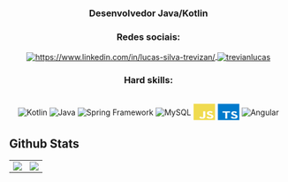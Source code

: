 <h3 align="center">Desenvolvedor Java/Kotlin</h3>

<h3 align="center">Redes sociais:</h3>
<p align="center">
<a href="https://www.linkedin.com/in/lucas-silva-trevizan/" target="blank"><img align="center" src="https://raw.githubusercontent.com/rahuldkjain/github-profile-readme-generator/master/src/images/icons/Social/linked-in-alt.svg" alt="https://www.linkedin.com/in/lucas-silva-trevizan/" height="30" width="40" />
</a>
<a href="https://www.instagram.com/trevizanlucas/" target="blank"><img align="center" src="https://raw.githubusercontent.com/rahuldkjain/github-profile-readme-generator/master/src/images/icons/Social/instagram.svg" alt="trevianlucas" height="30" width="40" /></a>
</p>

<h3 align="center">Hard skills:</h3>

<div style="display: inline_block" align="center"><br>
  <img align="center" alt="Kotlin" height="30" width="40" src="https://cdn.jsdelivr.net/gh/devicons/devicon/icons/kotlin/kotlin-original.svg">
  <img align="center" alt="Java" height="30" width="40" src="https://cdn.jsdelivr.net/gh/devicons/devicon/icons/java/java-original.svg">
  <img align="center" alt="Spring Framework" height="30" width="40" src="https://cdn.jsdelivr.net/gh/devicons/devicon/icons/spring/spring-original.svg">
  <img align="center" alt="MySQL" height="30" width="40" src="https://cdn.jsdelivr.net/gh/devicons/devicon/icons/mysql/mysql-original.svg">
  <img align="center" alt="Javascript" height="30" width="40" src="https://raw.githubusercontent.com/devicons/devicon/master/icons/javascript/javascript-plain.svg">
  <img align="center" alt="TypeScript" height="30" width="40" src="https://raw.githubusercontent.com/devicons/devicon/master/icons/typescript/typescript-plain.svg">
  <img align="center" alt="Angular" height="30" width="40" src="https://cdn.jsdelivr.net/gh/devicons/devicon/icons/angularjs/angularjs-original.svg">
</div>




## Github Stats 
<center>
<table>
  <tr>
    <td><img align="left" padding-right="10px" src=https://github-readme-stats.vercel.app/api?username=LucasTrevizanBr&show_icons=true&theme=dark></td>
    <td><img align="left" padding-right="10px" src=https://github-readme-stats.vercel.app/api/top-langs/?username=LucasTrevizanBr&show_icons=true&theme=dark&layout=compact></td>
  </tr>  
</table>
</center>








